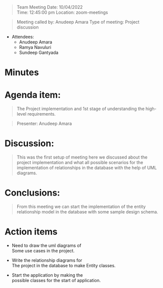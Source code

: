 >  Team Meeting 	                                               Date: 10/04/2022     
                                                                       Time: 12:45:00 pm 
                                                                       Location: zoom-meetings 

>   Meeting called by: Anudeep Amara  	            Type of meeting: Project discussion 
			
* Attendees: 	
    * Anudeep Amara
    * Ramya Navuluri
    *  Sundeep Gantyada	 	 
	
	
	
# Minutes 

# Agenda item: 	
> The Project implementation and 1st stage of understanding the high-level requirements.

>Presenter: 	Anudeep Amara 

# Discussion: 

> This was the first setup of meeting here we discussed about the project implementation and what all possible scenarios 
  for the implementation of relationships in the database with the help of UML diagrams.


# Conclusions: 

>  From this meeting we can start the implementation of the entity relationship model in the database with some sample design schema.

#  Action items 	                                       

   *	Need to draw the uml diagrams of                        
      Some use cases in the project.
 	
   *	Write the relationship diagrams for                     
      The project in the database to make 
      Entity classes.    


   *	Start the application by making the                               
      possible classes for the start of application.	



	